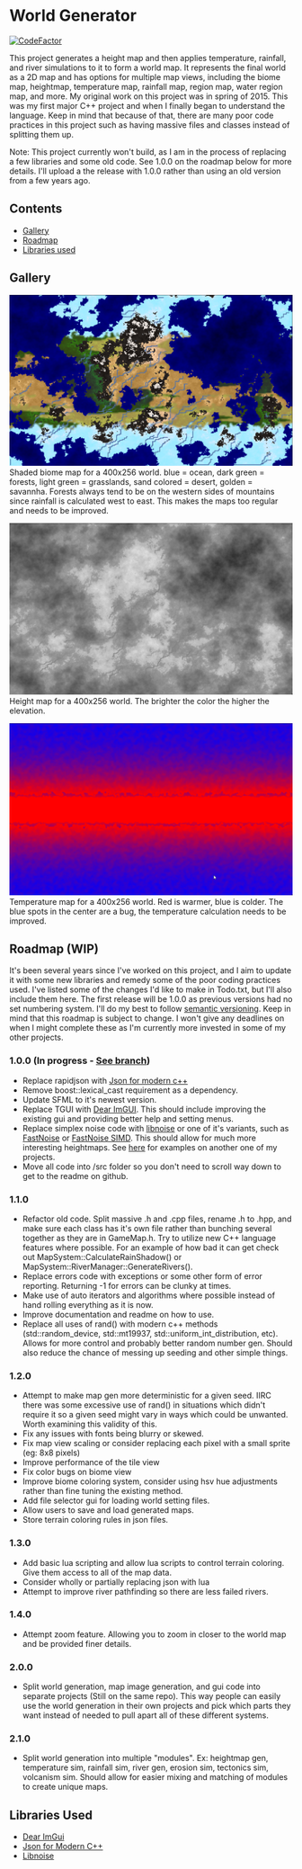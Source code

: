 # World Generator
[![CodeFactor](https://www.codefactor.io/repository/github/moneyl/world-generator/badge)](https://www.codefactor.io/repository/github/moneyl/world-generator)

This project generates a height map and then applies temperature, rainfall, and river simulations to it to form a world map. It represents the final world as a 2D map and has options for multiple map views, including the biome map, heightmap, temperature map, rainfall map, region map, water region map, and more. My original work on this project was in spring of 2015. This was my first major C++ project and when I finally began to understand the language. Keep in mind that because of that, there are many poor code practices in this project such as having massive files and classes instead of splitting them up. 

Note: This project currently won't build, as I am in the process of replacing a few libraries and some old code. See 1.0.0 on the roadmap below for more details. I'll upload a the release with 1.0.0 rather than using an old version from a few years ago.

## Contents
- [Gallery](https://github.com/Moneyl/World-Generator#gallery)
- [Roadmap](https://github.com/Moneyl/World-Generator#roadmap-wip)
- [Libraries used](https://github.com/Moneyl/World-Generator#libraries-used)

## Gallery
![alt text](https://github.com/Moneyl/World-Generator/blob/master/Github%20Images/World_Generator_Sbvg45lKoY.png "Shaded biome map 400x256 world. blue = ocean, dark green = forests, light green = grasslands, sand colored = desert, golden = savannha.")
Shaded biome map for a 400x256 world. blue = ocean, dark green = forests, light green = grasslands, sand colored = desert, golden = savannha. Forests always tend to be on the western sides of mountains since rainfall is calculated west to east. This makes the maps too regular and needs to be improved.

![alt text](https://github.com/Moneyl/World-Generator/blob/master/Github%20Images/World_Generator_8ZgboOAyxh.png "Height map 400x256 world. The brighter the color the higher the elevation.")
Height map for a 400x256 world. The brighter the color the higher the elevation.

![alt text](https://github.com/Moneyl/World-Generator/blob/master/Github%20Images/World_Generator_kmhuLwwyQq.png "Temperature map 400x256 world. Red is warmer, blue is colder.")
Temperature map for a 400x256 world. Red is warmer, blue is colder. The blue spots in the center are a bug, the temperature calculation needs to be improved.

## Roadmap (WIP)
It's been several years since I've worked on this project, and I aim to update it with some new libraries and remedy some of the poor coding practices used. I've listed some of the changes I'd like to make in Todo.txt, but I'll also include them here. The first release will be 1.0.0 as previous versions had no set numbering system. I'll do my best to follow [semantic versioning](https://semver.org/). Keep in mind that this roadmap is subject to change. I won't give any deadlines on when I might complete these as I'm currently more invested in some of my other projects.

### 1.0.0 (In progress - [See branch](https://github.com/Moneyl/World-Generator/tree/1.0.0))
- Replace rapidjson with [Json for modern c++](https://github.com/nlohmann/json)
- Remove boost::lexical_cast requirement as a dependency.
- Update SFML to it's newest version.
- Replace TGUI with [Dear ImGUI](https://github.com/ocornut/imgui). This should include improving the existing gui and providing better help and setting menus.
- Replace simplex noise code with [libnoise](http://libnoise.sourceforge.net/) or one of it's variants, such as [FastNoise](https://github.com/Auburns/FastNoise) or [FastNoise SIMD](https://github.com/Auburns/FastNoiseSIMD). This should allow for much more interesting heightmaps. See [here](https://imgur.com/a/2W9xF0A) for examples on another one of my projects.
- Move all code into /src folder so you don't need to scroll way down to get to the readme on github.

### 1.1.0
- Refactor old code. Split massive .h and .cpp files, rename .h to .hpp, and make sure each class has it's own file rather than bunching several together as they are in GameMap.h. Try to utilize new C++ language features where possible. For an example of how bad it can get check out MapSystem::CalculateRainShadow() or MapSystem::RiverManager::GenerateRivers().
- Replace errors code with exceptions or some other form of error reporting. Returning -1 for errors can be clunky at times.
- Make use of auto iterators and algorithms where possible instead of hand rolling everything as it is now.
- Improve documentation and readme on how to use.
- Replace all uses of rand() with modern c++ methods (std::random_device, std::mt19937, std::uniform_int_distribution, etc). Allows for more control and probably better random number gen. Should also reduce the chance of messing up seeding and other simple things.

### 1.2.0
- Attempt to make map gen more deterministic for a given seed. IIRC there was some excessive use of rand() in situations which didn't require it so a given seed might vary in ways which could be unwanted. Worth examining this validity of this.
- Fix any issues with fonts being blurry or skewed.
- Fix map view scaling or consider replacing each pixel with a small sprite (eg: 8x8 pixels)
- Improve performance of the tile view
- Fix color bugs on biome view
- Improve biome coloring system, consider using hsv hue adjustments rather than fine tuning the existing method.
- Add file selector gui for loading world setting files.
- Allow users to save and load generated maps.
- Store terrain coloring rules in json files.

### 1.3.0
- Add basic lua scripting and allow lua scripts to control terrain coloring. Give them access to all of the map data.
- Consider wholly or partially replacing json with lua
- Attempt to improve river pathfinding so there are less failed rivers.

### 1.4.0
- Attempt zoom feature. Allowing you to zoom in closer to the world map and be provided finer details.

### 2.0.0
- Split world generation, map image generation, and gui code into separate projects (Still on the same repo). This way people can easily use the world generation in their own projects and pick which parts they want instead of needed to pull apart all of these different systems.

### 2.1.0
- Split world generation into multiple "modules". Ex: heightmap gen, temperature sim, rainfall sim, river gen, erosion sim, tectonics sim, volcanism sim. Should allow for easier mixing and matching of modules to create unique maps. 

## Libraries Used 
- [Dear ImGui](https://github.com/ocornut/imgui)
- [Json for Modern C++](https://github.com/nlohmann/json)
- [Libnoise](http://libnoise.sourceforge.net/)
